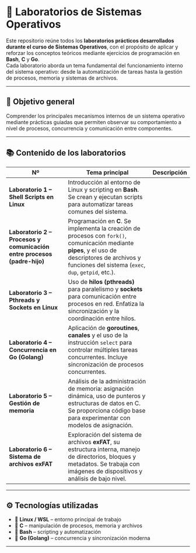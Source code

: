 # 🧠 Laboratorios de Sistemas Operativos

Este repositorio reúne todos los **laboratorios prácticos desarrollados durante el curso de Sistemas Operativos**, con el propósito de aplicar y reforzar los conceptos teóricos mediante ejercicios de programación en **Bash**, **C** y **Go**.  
Cada laboratorio aborda un tema fundamental del funcionamiento interno del sistema operativo: desde la automatización de tareas hasta la gestión de procesos, memoria y sistemas de archivos.

---

## 🎯 Objetivo general

Comprender los principales mecanismos internos de un sistema operativo mediante prácticas guiadas que permiten observar su comportamiento a nivel de procesos, concurrencia y comunicación entre componentes.

---

## 📚 Contenido de los laboratorios

| Nº | Tema principal | Descripción |
|----|----------------|-------------|
| **Laboratorio 1 – Shell Scripts en Linux** | Introducción al entorno de Linux y scripting en **Bash**. Se crean y ejecutan scripts para automatizar tareas comunes del sistema. |
| **Laboratorio 2 – Procesos y comunicación entre procesos (padre-hijo)** | Programación en **C**. Se implementa la creación de procesos con `fork()`, comunicación mediante **pipes**, y el uso de descriptores de archivos y funciones del sistema (`exec`, `dup`, `getpid`, etc.). |
| **Laboratorio 3 – Pthreads y Sockets en Linux** | Uso de **hilos (pthreads)** para paralelismo y **sockets** para comunicación entre procesos en red. Enfatiza la sincronización y la coordinación entre hilos. |
| **Laboratorio 4 – Concurrencia en Go (Golang)** | Aplicación de **goroutines**, **canales** y el uso de la instrucción `select` para controlar múltiples tareas concurrentes. Incluye sincronización de procesos concurrentes. |
| **Laboratorio 5 – Gestión de memoria** | Análisis de la administración de memoria: asignación dinámica, uso de punteros y estructuras de datos en C. Se proporciona código base para experimentar con modelos de asignación. |
| **Laboratorio 6 – Sistema de archivos exFAT** | Exploración del sistema de archivos **exFAT**, su estructura interna, manejo de directorios, bloques y metadatos. Se trabaja con imágenes de dispositivos y análisis de bajo nivel. |

---

## ⚙️ Tecnologías utilizadas

- 🐧 **Linux / WSL** – entorno principal de trabajo  
- 🧮 **C** – manipulación de procesos, memoria y archivos  
- 🐚 **Bash** – scripting y automatización  
- 🚀 **Go (Golang)** – concurrencia y sincronización moderna  

---
